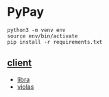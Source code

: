 # PyPay

```
python3 -m venv env
source env/bin/activate
pip install -r requirements.txt
```

## [client](https://github.com/palliums-developers/libra-client.git)
- [libra](https://github.com/palliums-developers/libra-client/tree/v0.21/libra_client)
- [violas](https://github.com/palliums-developers/libra-client/tree/v0.18/violas_client)
